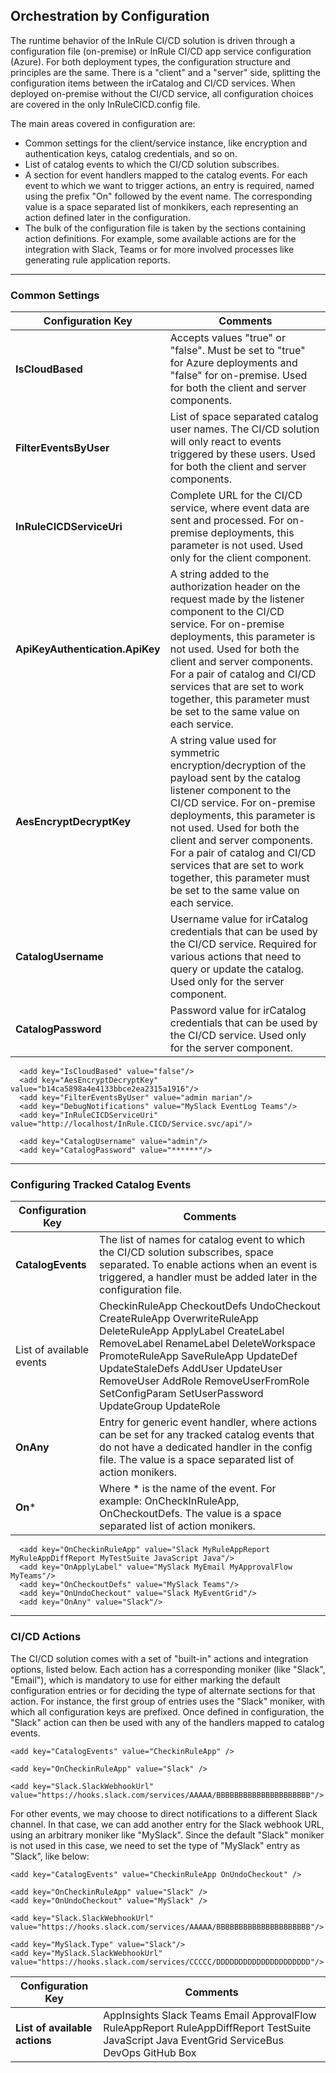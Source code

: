 ## Orchestration by Configuration

The runtime behavior of the InRule CI/CD solution is driven through a configuration file (on-premise) or InRule CI/CD app service configuration (Azure).  For both deployment types, the configuration structure and principles are the same.  There is a "client" and a "server" side, splitting the configuration items between the irCatalog and CI/CD services.  When deployed on-premise without the CI/CD service, all configuration choices are covered in the only InRuleCICD.config file. 

The main areas covered in configuration are:

* Common settings for the client/service instance, like encryption and authentication keys, catalog credentials, and so on.
* List of catalog events to which the CI/CD solution subscribes.
* A section for event handlers mapped to the catalog events.  For each event to which we want to trigger actions, an entry is required, named using the prefix "On" followed by the event name.  The corresponding value is a space separated list of monkikers, each representing an action defined later in the configuration.
* The bulk of the configuration file is taken by the sections containing action definitions.  For example, some available actions are for the integration with Slack, Teams or for more involved processes like generating rule application reports.

---
### Common Settings


|Configuration Key | Comments
--- | ---
|**IsCloudBased**| Accepts values "true" or "false".  Must be set to "true" for Azure deployments and "false" for on-premise. Used for both the client and server components.
|**FilterEventsByUser**| List of space separated catalog user names.  The CI/CD solution will only react to events triggered by these users. Used for both the client and server components.
|**InRuleCICDServiceUri**| Complete URL for the CI/CD service, where event data are sent and processed.  For on-premise deployments, this parameter is not used.  Used only for the client component.
|**ApiKeyAuthentication.ApiKey**| A string added to the authorization header on the request made by the listener component to the CI/CD service. For on-premise deployments, this parameter is not used.   Used for both the client and server components.  For a pair of catalog and CI/CD services that are set to work together, this parameter must be set to the same value on each service.
|**AesEncryptDecryptKey**| A string value used for symmetric encryption/decryption of the payload sent by the catalog listener component to the CI/CD service. For on-premise deployments, this parameter is not used.   Used for both the client and server components.  For a pair of catalog and CI/CD services that are set to work together, this parameter must be set to the same value on each service.
|**CatalogUsername**| Username value for irCatalog credentials that can be used by the CI/CD service. Required for various actions that need to query or update the catalog.  Used only for the server component.
|**CatalogPassword**| Password value for irCatalog credentials that can be used by the CI/CD service.  Used only for the server component.

```
  <add key="IsCloudBased" value="false"/>
  <add key="AesEncryptDecryptKey" value="b14ca5898a4e4133bbce2ea2315a1916"/>
  <add key="FilterEventsByUser" value="admin marian"/>
  <add key="DebugNotifications" value="MySlack EventLog Teams"/>
  <add key="InRuleCICDServiceUri" value="http://localhost/InRule.CICD/Service.svc/api"/>
  
  <add key="CatalogUsername" value="admin"/>
  <add key="CatalogPassword" value="******"/>
```  

---
### Configuring Tracked Catalog Events

|Configuration Key | Comments
--- | ---
|**CatalogEvents**| The list of names for catalog event to which the CI/CD solution subscribes, space separated.  To enable actions when an event is triggered, a handler must be added later in the configuration file.
List of available events | CheckinRuleApp CheckoutDefs UndoCheckout CreateRuleApp OverwriteRuleApp DeleteRuleApp ApplyLabel CreateLabel RemoveLabel RenameLabel DeleteWorkspace PromoteRuleApp SaveRuleApp UpdateDef UpdateStaleDefs AddUser UpdateUser RemoveUser AddRole RemoveUserFromRole SetConfigParam SetUserPassword UpdateGroup UpdateRole
|**OnAny**| Entry for generic event handler, where actions can be set for any tracked catalog events that do not have a dedicated handler in the config file. The value is a space separated list of action monikers.
|**On***| Where * is the name of the event.  For example: OnCheckInRuleApp, OnCheckoutDefs. The value is a space separated list of action monikers.

```
  <add key="OnCheckinRuleApp" value="Slack MyRuleAppReport MyRuleAppDiffReport MyTestSuite JavaScript Java"/>
  <add key="OnApplyLabel" value="MySlack MyEmail MyApprovalFlow MyTeams"/>
  <add key="OnCheckoutDefs" value="MySlack Teams"/>
  <add key="OnUndoCheckout" value="Slack MyEventGrid"/>
  <add key="OnAny" value="Slack"/>
```

---
### CI/CD Actions

The CI/CD solution comes with a set of "built-in" actions and integration options, listed below.  Each action has a corresponding moniker (like "Slack", "Email"), which is mandatory to use for either marking the default configuration entries or for deciding the type of alternate sections for that action.  For instance, the first group of entries uses the "Slack" moniker, with which all configuration keys are prefixed.  Once defined in configuration, the "Slack" action can then be used with any of the handlers mapped to catalog events.

  ```
  <add key="CatalogEvents" value="CheckinRuleApp" />

  <add key="OnCheckinRuleApp" value="Slack" />

  <add key="Slack.SlackWebhookUrl" value="https://hooks.slack.com/services/AAAAA/BBBBBBBBBBBBBBBBBBBBB"/>
  ```

For other events, we may choose to direct notifications to a different Slack channel.  In that case, we can add another entry for the Slack webhook URL, using an arbitrary moniker like "MySlack".  Since the default "Slack" moniker is not used in this case, we need to set the type of "MySlack" entry as "Slack", like below:

  ```
  <add key="CatalogEvents" value="CheckinRuleApp OnUndoCheckout" />

  <add key="OnCheckinRuleApp" value="Slack" />
  <add key="OnUndoCheckout" value="MySlack" />

  <add key="Slack.SlackWebhookUrl" value="https://hooks.slack.com/services/AAAAA/BBBBBBBBBBBBBBBBBBBBB"/>

  <add key="MySlack.Type" value="Slack"/>
  <add key="MySlack.SlackWebhookUrl" value="https://hooks.slack.com/services/CCCCC/DDDDDDDDDDDDDDDDDDDDD"/>
  ```

|Configuration Key | Comments
--- | ---
**List of available actions** | AppInsights Slack Teams Email ApprovalFlow RuleAppReport RuleAppDiffReport TestSuite JavaScript Java EventGrid ServiceBus DevOps GitHub Box

